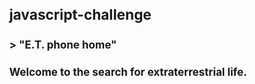 # javascript-challenge

## > "E.T. phone home"

## Welcome to the search for extraterrestrial life. 
